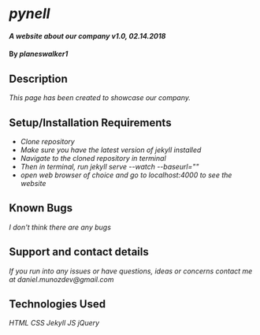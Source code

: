 # _pynell_

#### _A website about our company v1.0, 02.14.2018_

#### By _**planeswalker1**_

## Description

_This page has been created to showcase our company._

## Setup/Installation Requirements

* _Clone repository_
* _Make sure you have the latest version of jekyll installed_
* _Navigate to the cloned repository in terminal_
* _Then in terminal, run jekyll serve --watch --baseurl=""_
* _open web browser of choice and go to localhost:4000 to see the website_

## Known Bugs

_I don't think there are any bugs_

## Support and contact details

_If you run into any issues or have questions, ideas or concerns contact me at daniel.munozdev@gmail.com_

## Technologies Used

_HTML_
_CSS_
_Jekyll_
_JS_
_jQuery_
